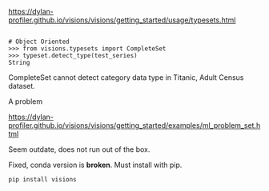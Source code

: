 https://dylan-profiler.github.io/visions/visions/getting_started/usage/typesets.html

```

# Object Oriented
>>> from visions.typesets import CompleteSet
>>> typeset.detect_type(test_series)
String

```

CompleteSet cannot detect category data type in Titanic, Adult Census dataset. 


A problem 

https://dylan-profiler.github.io/visions/visions/getting_started/examples/ml_problem_set.html

Seem outdate, does not run out of the box. 

Fixed, conda version is **broken**. Must install with pip. 

```
pip install visions
```